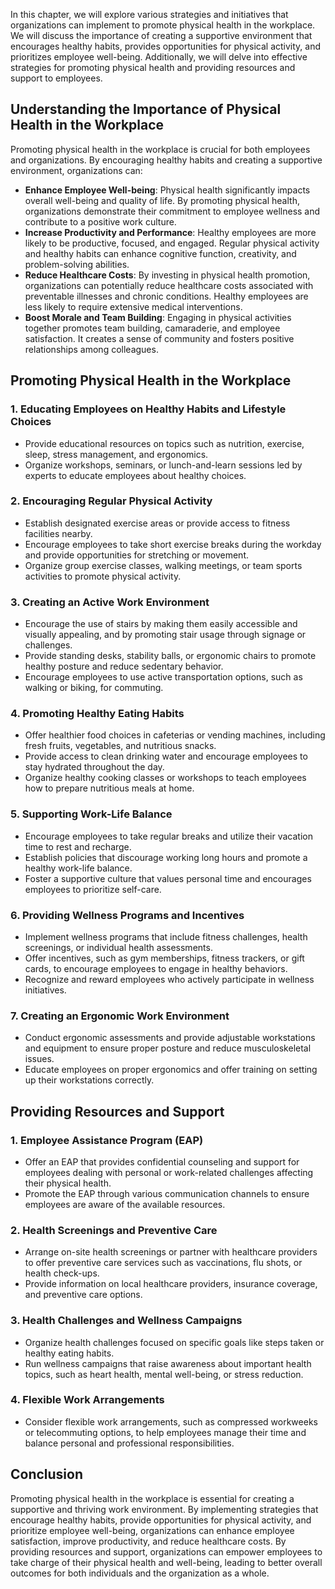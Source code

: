 
In this chapter, we will explore various strategies and initiatives that organizations can implement to promote physical health in the workplace. We will discuss the importance of creating a supportive environment that encourages healthy habits, provides opportunities for physical activity, and prioritizes employee well-being. Additionally, we will delve into effective strategies for promoting physical health and providing resources and support to employees.

Understanding the Importance of Physical Health in the Workplace
----------------------------------------------------------------

Promoting physical health in the workplace is crucial for both employees and organizations. By encouraging healthy habits and creating a supportive environment, organizations can:

* **Enhance Employee Well-being**: Physical health significantly impacts overall well-being and quality of life. By promoting physical health, organizations demonstrate their commitment to employee wellness and contribute to a positive work culture.
* **Increase Productivity and Performance**: Healthy employees are more likely to be productive, focused, and engaged. Regular physical activity and healthy habits can enhance cognitive function, creativity, and problem-solving abilities.
* **Reduce Healthcare Costs**: By investing in physical health promotion, organizations can potentially reduce healthcare costs associated with preventable illnesses and chronic conditions. Healthy employees are less likely to require extensive medical interventions.
* **Boost Morale and Team Building**: Engaging in physical activities together promotes team building, camaraderie, and employee satisfaction. It creates a sense of community and fosters positive relationships among colleagues.

Promoting Physical Health in the Workplace
------------------------------------------

### 1. **Educating Employees on Healthy Habits and Lifestyle Choices**

* Provide educational resources on topics such as nutrition, exercise, sleep, stress management, and ergonomics.
* Organize workshops, seminars, or lunch-and-learn sessions led by experts to educate employees about healthy choices.

### 2. **Encouraging Regular Physical Activity**

* Establish designated exercise areas or provide access to fitness facilities nearby.
* Encourage employees to take short exercise breaks during the workday and provide opportunities for stretching or movement.
* Organize group exercise classes, walking meetings, or team sports activities to promote physical activity.

### 3. **Creating an Active Work Environment**

* Encourage the use of stairs by making them easily accessible and visually appealing, and by promoting stair usage through signage or challenges.
* Provide standing desks, stability balls, or ergonomic chairs to promote healthy posture and reduce sedentary behavior.
* Encourage employees to use active transportation options, such as walking or biking, for commuting.

### 4. **Promoting Healthy Eating Habits**

* Offer healthier food choices in cafeterias or vending machines, including fresh fruits, vegetables, and nutritious snacks.
* Provide access to clean drinking water and encourage employees to stay hydrated throughout the day.
* Organize healthy cooking classes or workshops to teach employees how to prepare nutritious meals at home.

### 5. **Supporting Work-Life Balance**

* Encourage employees to take regular breaks and utilize their vacation time to rest and recharge.
* Establish policies that discourage working long hours and promote a healthy work-life balance.
* Foster a supportive culture that values personal time and encourages employees to prioritize self-care.

### 6. **Providing Wellness Programs and Incentives**

* Implement wellness programs that include fitness challenges, health screenings, or individual health assessments.
* Offer incentives, such as gym memberships, fitness trackers, or gift cards, to encourage employees to engage in healthy behaviors.
* Recognize and reward employees who actively participate in wellness initiatives.

### 7. **Creating an Ergonomic Work Environment**

* Conduct ergonomic assessments and provide adjustable workstations and equipment to ensure proper posture and reduce musculoskeletal issues.
* Educate employees on proper ergonomics and offer training on setting up their workstations correctly.

Providing Resources and Support
-------------------------------

### 1. **Employee Assistance Program (EAP)**

* Offer an EAP that provides confidential counseling and support for employees dealing with personal or work-related challenges affecting their physical health.
* Promote the EAP through various communication channels to ensure employees are aware of the available resources.

### 2. **Health Screenings and Preventive Care**

* Arrange on-site health screenings or partner with healthcare providers to offer preventive care services such as vaccinations, flu shots, or health check-ups.
* Provide information on local healthcare providers, insurance coverage, and preventive care options.

### 3. **Health Challenges and Wellness Campaigns**

* Organize health challenges focused on specific goals like steps taken or healthy eating habits.
* Run wellness campaigns that raise awareness about important health topics, such as heart health, mental well-being, or stress reduction.

### 4. **Flexible Work Arrangements**

* Consider flexible work arrangements, such as compressed workweeks or telecommuting options, to help employees manage their time and balance personal and professional responsibilities.

Conclusion
----------

Promoting physical health in the workplace is essential for creating a supportive and thriving work environment. By implementing strategies that encourage healthy habits, provide opportunities for physical activity, and prioritize employee well-being, organizations can enhance employee satisfaction, improve productivity, and reduce healthcare costs. By providing resources and support, organizations can empower employees to take charge of their physical health and well-being, leading to better overall outcomes for both individuals and the organization as a whole.
